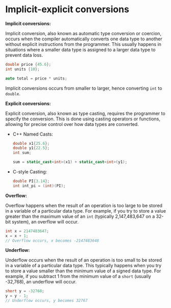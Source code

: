 # Implicit-explicit conversions

**Implicit conversions:**

Implicit conversion, also known as automatic type conversion or coercion, occurs when the compiler automatically converts one data type to another without explicit instructions from the programmer. This usually happens in situations where a smaller data type is assigned to a larger data type to prevent data loss.

```cpp
double price {45.6};
int units {10};

auto total = price * units;
```

Implicit conversions occurs from smaller to larger, hence converting `int` to `double`. 

**Explicit conversions:**

Explicit conversion, also known as type casting, requires the programmer to specify the conversion. This is done using casting operators or functions, allowing for precise control over how data types are converted. 

- C++ Named Casts:
    
    ```cpp
    double x1{25.6};
    double y1{22.5};
    int sum;
    
    sum = static_cast<int>(x1) + static_cast<int>(y1);
    ```
    
- C-style Casting:
    
    ```cpp
    double PI{3.14};
    int int_pi = (int)(PI);
    ```
    

**Overflow:**

Overflow happens when the result of an operation is too large to 
be stored in a variable of a particular data type. For example, if you 
try to store a value greater than the maximum value of an `int` (typically 2,147,483,647 on a 32-bit system), an overflow will occur.

```cpp
int x = 2147483647;
x = x + 1; 
// Overflow occurs, x becomes -2147483648
```

**Underflow:**

Underflow occurs when the result of an operation is too small to 
be stored in a variable of a particular data type. This typically 
happens when you try to store a value smaller than the minimum value of a signed data type. For example, if you subtract 1 from the minimum value of a `short` (usually -32,768), an underflow will occur.

```cpp
short y = -32768;
y = y - 1; 
// Underflow occurs, y becomes 32767
```
